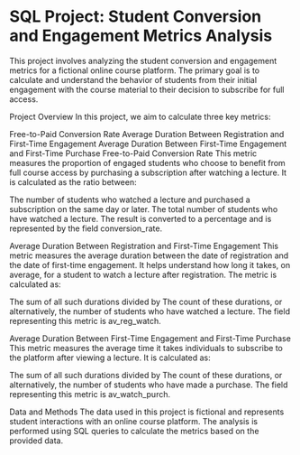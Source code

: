 # SQL Project: Student Conversion and Engagement Metrics Analysis

This project involves analyzing the student conversion and engagement metrics for a fictional online course platform. The primary goal is to calculate and understand the behavior of students from their initial engagement with the course material to their decision to subscribe for full access.

Project Overview
In this project, we aim to calculate three key metrics:

Free-to-Paid Conversion Rate
Average Duration Between Registration and First-Time Engagement
Average Duration Between First-Time Engagement and First-Time Purchase
Free-to-Paid Conversion Rate
This metric measures the proportion of engaged students who choose to benefit from full course access by purchasing a subscription after watching a lecture. It is calculated as the ratio between:

The number of students who watched a lecture and purchased a subscription on the same day or later.
The total number of students who have watched a lecture.
The result is converted to a percentage and is represented by the field conversion_rate.

Average Duration Between Registration and First-Time Engagement
This metric measures the average duration between the date of registration and the date of first-time engagement. It helps understand how long it takes, on average, for a student to watch a lecture after registration. The metric is calculated as:

The sum of all such durations divided by
The count of these durations, or alternatively, the number of students who have watched a lecture.
The field representing this metric is av_reg_watch.

Average Duration Between First-Time Engagement and First-Time Purchase
This metric measures the average time it takes individuals to subscribe to the platform after viewing a lecture. It is calculated as:

The sum of all such durations divided by
The count of these durations, or alternatively, the number of students who have made a purchase.
The field representing this metric is av_watch_purch.

Data and Methods
The data used in this project is fictional and represents student interactions with an online course platform. The analysis is performed using SQL queries to calculate the metrics based on the provided data.

